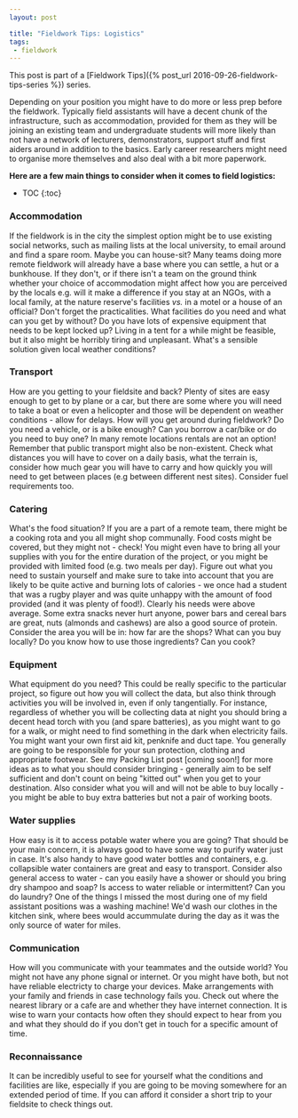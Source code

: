 ```yaml
---
layout: post

title: "Fieldwork Tips: Logistics"
tags: 
 - fieldwork
---
```



This post is part of a [Fieldwork Tips]({% post_url 2016-09-26-fieldwork-tips-series %}) series.

Depending on your position you might have to do more or less prep before the fieldwork. Typically field assistants will have a decent chunk of the infrastructure, such as accommodation, provided for them as they will be joining an existing team and undergraduate students will more likely than not have a network of lecturers, demonstrators, support stuff and first aiders around in addition to the basics. Early career researchers might need to organise more themselves and also deal with a bit more paperwork.

**Here are a few main things to consider when it comes to field logistics:**

* TOC
{:toc}


### Accommodation
If the fieldwork is in the city the simplest option might be to use existing social networks, such as mailing lists at the local university, to email around and find a spare room. Maybe you can house-sit? Many teams doing more remote fieldwork will already have a base where you can settle, a hut or a bunkhouse. If they don't, or if there isn't a team on the ground think whether your choice of accommodation might affect how you are perceived by the locals e.g. will it make a difference if you stay at an NGOs, with a local family, at the nature reserve's facilities *vs.* in a motel or a house of an official? Don't forget the practicalities. What facilities do you need and what can you get by without? Do you have lots of expensive equipment that needs to be kept locked up? Living in a tent for a while might be feasible, but it also might be horribly tiring and unpleasant. What's a sensible solution given local weather conditions?

### Transport
How are you getting to your fieldsite and back? Plenty of sites are easy enough to get to by plane or a car, but there are some where you will need to take a boat or even a helicopter and those will be dependent on weather conditions - allow for delays. How will you get around during fieldwork? Do you need a vehicle, or is a bike enough? Can you borrow a car/bike or do you need to buy one? In many remote locations rentals are not an option! Remember that public transport might also be non-existent. Check what distances you will have to cover on a daily basis, what the terrain is, consider how much gear you will have to carry and how quickly you will need to get between places (e.g between different nest sites). Consider fuel requirements too.

### Catering
What's the food situation? If you are a part of a remote team, there might be a cooking rota and you all might shop communally. Food costs might be covered, but they might not - check! You might even have to bring all your supplies with you for the entire duration of the project, or you might be provided with limited food (e.g. two meals per day). Figure out what you need to sustain yourself and make sure to take into account that you are likely to be quite active and burning lots of calories - we once had a student that was a rugby player and was quite unhappy with the amount of food provided (and it was plenty of food!). Clearly his needs were above average. Some extra snacks never hurt anyone, power bars and cereal bars are great, nuts (almonds and cashews) are also a good source of protein. Consider the area you will be in: how far are the shops? What can you buy locally? Do you know how to use those ingredients? Can you cook?

### Equipment
What equipment do you need? This could be really specific to the particular project, so figure out how you will collect the data, but also think through activities you will be involved in, even if only tangentially. For instance, regardless of whether you will be collecting data at night you should bring a decent head torch with you (and spare batteries), as you might want to go for a walk, or might need to find something in the dark when electricity fails. You might want your own first aid kit, penknife and duct tape. You generally are going to be responsible for your sun protection, clothing and appropriate footwear. See my Packing List post [coming soon!] for more ideas as to what you should consider bringing - generally aim to be self sufficient and don't count on being "kitted out" when you get to your destination. Also consider what you will and will not be able to buy locally - you might be able to buy extra batteries but not a pair of working boots.

### Water supplies
How easy is it to access potable water where you are going? That should be your main concern, it is always good to have some way to purify water just in case. It's also handy to have good water bottles and containers, e.g. collapsible water containers are great and easy to transport. Consider also general access to water - can you easily have a shower or should you bring dry shampoo and soap? Is access to water reliable or intermittent? Can you do laundry? One of the things I missed the most during one of my field assistant positions was a washing machine! We'd wash our clothes in the kitchen sink, where bees would accummulate during the day as it was the only source of water for miles.

### Communication
How will you communicate with your teammates and the outside world? You might not have any phone signal or internet. Or you might have both, but not have reliable electricty to charge your devices. Make arrangements with your family and friends in case technology fails you. Check out where the nearest library or a cafe are and whether they have internet connection. It is wise to warn your contacts how often they should expect to hear from you and what they should do if you don't get in touch for a specific amount of time.

### Reconnaissance
It can be incredibly useful to see for yourself what the conditions and facilities are like, especially if you are going to be moving somewhere for an extended period of time. If you can afford it consider a short trip to your fieldsite to check things out.
